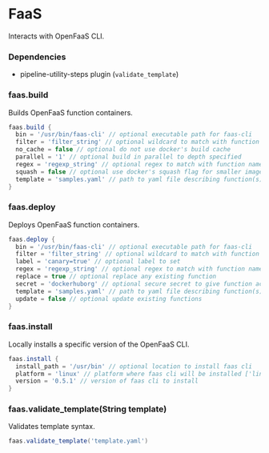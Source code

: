 # FaaS

Interacts with OpenFaaS CLI.

### Dependencies

- pipeline-utility-steps plugin (`validate_template`)

### faas.build
Builds OpenFaaS function containers.

```groovy
faas.build {
  bin = '/usr/bin/faas-cli' // optional executable path for faas-cli
  filter = 'filter_string' // optional wildcard to match with function names in yaml file (default is unused)
  no_cache = false // optional do not use docker's build cache
  parallel = '1' // optional build in parallel to depth specified
  regex = 'regexp_string' // optional regex to match with function names in yaml file (default is unused)
  squash = false // optional use docker's squash flag for smaller images
  template = 'samples.yaml' // path to yaml file describing function(s)
}
```

### faas.deploy
Deploys OpenFaaS function containers.

```groovy
faas.deploy {
  bin = '/usr/bin/faas-cli' // optional executable path for faas-cli
  filter = 'filter_string' // optional wildcard to match with function names in yaml file (default is unused)
  label = 'canary=true' // optional label to set
  regex = 'regexp_string' // optional regex to match with function names in yaml file (default is unused)
  replace = true // optional replace any existing function
  secret = 'dockerhuborg' // optional secure secret to give function access to
  template = 'samples.yaml' // path to yaml file describing function(s)
  update = false // optional update existing functions
}
```

### faas.install
Locally installs a specific version of the OpenFaaS CLI.

```groovy
faas.install {
  install_path = '/usr/bin' // optional location to install faas cli
  platform = 'linux' // platform where faas cli will be installed ['linux', 'linux-arm64', 'linux-armhf', 'darwin', 'windows']
  version = '0.5.1' // version of faas cli to install
}
```

### faas.validate_template(String template)
Validates template syntax.

```groovy
faas.validate_template('template.yaml')
```
